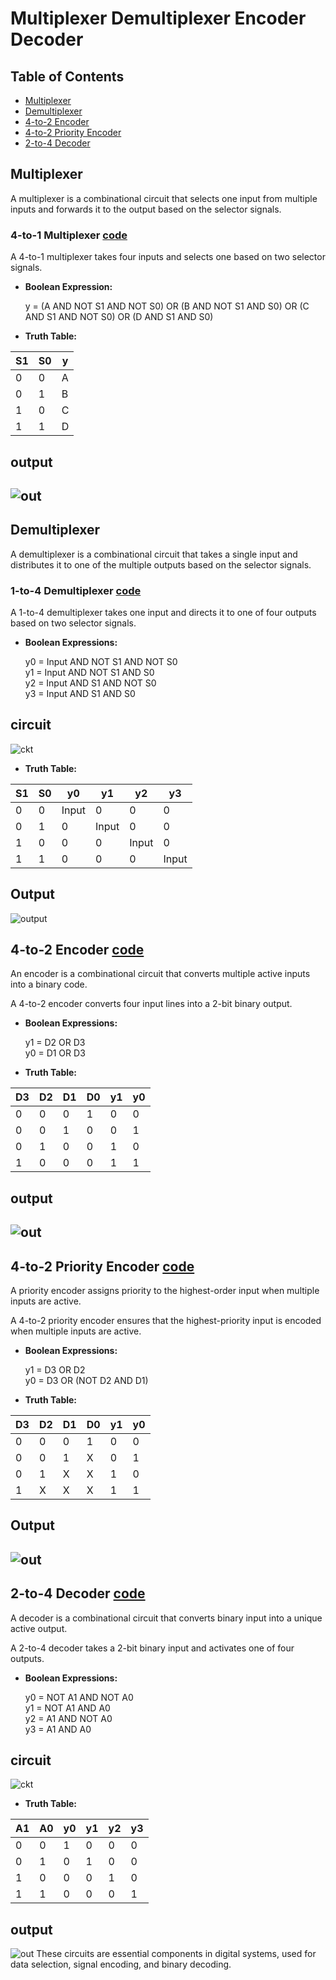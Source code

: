 # **Multiplexer Demultiplexer Encoder Decoder**
## **Table of Contents**

- [Multiplexer](#multiplexer)  
- [Demultiplexer](#Demultiplexer)  
- [4-to-2 Encoder](#4-to-2-encoder)  
- [4-to-2 Priority Encoder](#4-to-2-priority-encoder)  
- [2-to-4 Decoder](#2-to-4-decoder)  



## Multiplexer
A multiplexer is a combinational circuit that selects one input from multiple inputs and forwards it to the output based on the selector signals.

### 4-to-1 Multiplexer [code](https://github.com/bhaarath22/VHDL-Programs/blob/222b75be1bf680283fdccba375e69fc26cd3d287/Mux-Demux-Encoder-Decoder/Mux4to1ConditionalSA.vhdl)
A 4-to-1 multiplexer takes four inputs and selects one based on two selector signals.

- **Boolean Expression:**
  
  y = (A AND NOT S1 AND NOT S0) OR (B AND NOT S1 AND S0) OR (C AND S1 AND NOT S0) OR (D AND S1 AND S0)

- **Truth Table:**

| S1 | S0 | y |
|----|----|---|
|  0 |  0 | A |
|  0 |  1 | B |
|  1 |  0 | C |
|  1 |  1 | D |
## output 
![out](Mux4-1-DF-CSA.png)
---
## Demultiplexer
A demultiplexer is a combinational circuit that takes a single input and distributes it to one of the multiple outputs based on the selector signals.

### 1-to-4 Demultiplexer [code](https://github.com/bhaarath22/VHDL-Programs/blob/222b75be1bf680283fdccba375e69fc26cd3d287/Mux-Demux-Encoder-Decoder/DEMUX-1to4-StructuralModelling.vhdl)
A 1-to-4 demultiplexer takes one input and directs it to one of four outputs based on two selector signals.

- **Boolean Expressions:**
  
  y0 = Input AND NOT S1 AND NOT S0  
  y1 = Input AND NOT S1 AND S0  
  y2 = Input AND S1 AND NOT S0  
  y3 = Input AND S1 AND S0
## circuit
![ckt](DeMux2-4-SM.png)
- **Truth Table:**

| S1 | S0 | y0  | y1  | y2  | y3  |
|----|----|-----|-----|-----|-----|
|  0 |  0 | Input | 0  | 0  | 0  |
|  0 |  1 | 0  | Input | 0  | 0  |
|  1 |  0 | 0  | 0  | Input | 0  |
|  1 |  1 | 0  | 0  | 0  | Input |
## Output
![output](DEmux2-4-SM-op.png)  

## 4-to-2 Encoder  [code](https://github.com/bhaarath22/VHDL-Programs/blob/222b75be1bf680283fdccba375e69fc26cd3d287/Mux-Demux-Encoder-Decoder/Encoder4to1-DataFlow.vhdl)
An encoder is a combinational circuit that converts multiple active inputs into a binary code.

A 4-to-2 encoder converts four input lines into a 2-bit binary output.

- **Boolean Expressions:**
  
  y1 = D2 OR D3  
  y0 = D1 OR D3

- **Truth Table:**

| D3 | D2 | D1 | D0 | y1 | y0 |
|----|----|----|----|----|----|
|  0 |  0 |  0 |  1 |  0 |  0 |
|  0 |  0 |  1 |  0 |  0 |  1 |
|  0 |  1 |  0 |  0 |  1 |  0 |
|  1 |  0 |  0 |  0 |  1 |  1 |

## output
![out](Encoder4to2-DF.png)
---
## 4-to-2 Priority Encoder [code](https://github.com/bhaarath22/VHDL-Programs/blob/222b75be1bf680283fdccba375e69fc26cd3d287/Mux-Demux-Encoder-Decoder/PriorityEncoder4to2-BM-If-else.vhdl)
A priority encoder assigns priority to the highest-order input when multiple inputs are active.

A 4-to-2 priority encoder ensures that the highest-priority input is encoded when multiple inputs are active.

- **Boolean Expressions:**
  
  y1 = D3 OR D2  
  y0 = D3 OR (NOT D2 AND D1)

- **Truth Table:**

| D3 | D2 | D1 | D0 | y1 | y0 |
|----|----|----|----|----|----|
|  0 |  0 |  0 |  1 |  0 |  0 |
|  0 |  0 |  1 |  X |  0 |  1 |
|  0 |  1 | X  |  X |  1 |  0 |
|  1 | X  | X  |  X |  1 |  1 |
## Output
![out](PEncoder4-2-BM.png)
---
## 2-to-4 Decoder [code](https://github.com/bhaarath22/VHDL-Programs/blob/222b75be1bf680283fdccba375e69fc26cd3d287/Mux-Demux-Encoder-Decoder/Decoder2to4-Structural.vhdl)
A decoder is a combinational circuit that converts binary input into a unique active output.

A 2-to-4 decoder takes a 2-bit binary input and activates one of four outputs.

- **Boolean Expressions:**
  
  y0 = NOT A1 AND NOT A0  
  y1 = NOT A1 AND A0  
  y2 = A1 AND NOT A0  
  y3 = A1 AND A0
## circuit
![ckt](Decoderckt.png)
- **Truth Table:**

| A1 | A0 | y0  | y1  | y2  | y3  |
|----|----|-----|-----|-----|-----|
|  0 |  0 |  1  |  0  |  0  |  0  |
|  0 |  1 |  0  |  1  |  0  |  0  |
|  1 |  0 |  0  |  0  |  1  |  0  |
|  1 |  1 |  0  |  0  |  0  |  1  |
## output
![out](Decoder2-4-SM.png)
These circuits are essential components in digital systems, used for data selection, signal encoding, and binary decoding.

